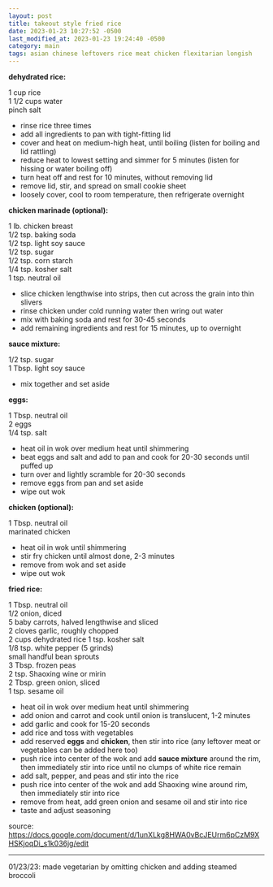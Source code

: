 ```yaml
---
layout: post
title: takeout style fried rice
date: 2023-01-23 10:27:52 -0500
last_modified_at: 2023-01-23 19:24:40 -0500
category: main
tags: asian chinese leftovers rice meat chicken flexitarian longish
---
```


**dehydrated rice:**

1 cup rice  
1 1/2 cups water  
pinch salt  
* rinse rice three times
* add all ingredients to pan with tight-fitting lid
* cover and heat on medium-high heat, until boiling (listen for boiling and lid rattling)
* reduce heat to lowest setting and simmer for 5 minutes (listen for hissing or water boiling off)
* turn heat off and rest for 10 minutes, without removing lid
* remove lid, stir, and spread on small cookie sheet
* loosely cover, cool to room temperature, then refrigerate overnight


**chicken marinade (optional):**

1 lb. chicken breast  
1/2 tsp. baking soda  
1/2 tsp. light soy sauce  
1/2 tsp. sugar  
1/2 tsp. corn starch  
1/4 tsp. kosher salt  
1 tsp. neutral oil  
* slice chicken lengthwise into strips, then cut across the grain into thin slivers
* rinse chicken under cold running water then wring out water
* mix with baking soda and rest for 30-45 seconds
* add remaining ingredients and rest for 15 minutes, up to overnight

**sauce mixture:**

1/2 tsp. sugar  
1 Tbsp. light soy sauce  
* mix together and set aside


**eggs:**

1 Tbsp. neutral oil  
2 eggs  
1/4 tsp. salt  
* heat oil in wok over medium heat until shimmering
* beat eggs and salt and add to pan and cook for 20-30 seconds until puffed up
* turn over and lightly scramble for 20-30 seconds
* remove eggs from pan and set aside
* wipe out wok

**chicken (optional):**

1 Tbsp. neutral oil  
marinated chicken  
* heat oil in wok until shimmering
* stir fry chicken until almost done, 2-3 minutes
* remove from wok and set aside
* wipe out wok


**fried rice:**

1 Tbsp. neutral oil  
1/2 onion, diced  
5 baby carrots, halved lengthwise and sliced  
2 cloves garlic, roughly chopped  
2 cups dehydrated rice
1 tsp. kosher salt  
1/8 tsp. white pepper (5 grinds)  
small handful bean sprouts  
3 Tbsp. frozen peas  
2 tsp. Shaoxing wine or mirin  
2 Tbsp. green onion, sliced  
1 tsp. sesame oil  
* heat oil in wok over medium heat until shimmering
* add onion and carrot and cook until onion is translucent, 1-2 minutes
* add garlic and cook for 15-20 seconds
* add rice and toss with vegetables
* add reserved **eggs** and **chicken**, then stir into rice (any leftover meat or vegetables
  can be added here too)
* push rice into center of the wok and add **sauce mixture** around the rim, then immediately
  stir into rice until no clumps of white rice remain
* add salt, pepper, and peas and stir into the rice
* push rice into center of the wok and add Shaoxing wine around rim, then immediately
  stir into rice
* remove from heat, add green onion and sesame oil and stir into rice
* taste and adjust seasoning

source: <https://docs.google.com/document/d/1unXLkg8HWA0vBcJEUrm6pCzM9XHSKjoqDi_s1k036jg/edit>

---

01/23/23: made vegetarian by omitting chicken and adding steamed broccoli
